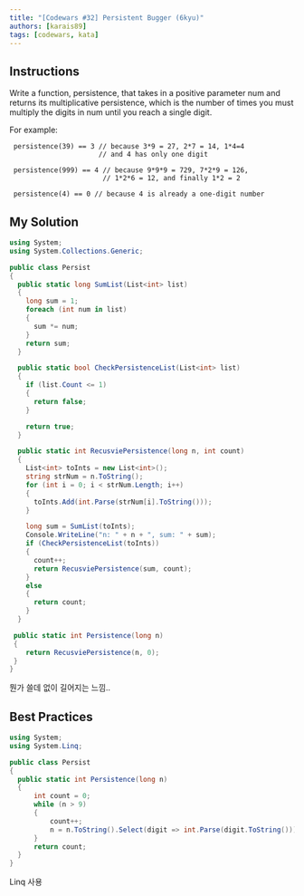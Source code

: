 ```yaml
---
title: "[Codewars #32] Persistent Bugger (6kyu)"
authors: [karais89]
tags: [codewars, kata]
---
```


## Instructions

Write a function, persistence, that takes in a positive parameter num and returns its multiplicative persistence, which is the number of times you must multiply the digits in num until you reach a single digit.

For example:

```
 persistence(39) == 3 // because 3*9 = 27, 2*7 = 14, 1*4=4
                      // and 4 has only one digit

 persistence(999) == 4 // because 9*9*9 = 729, 7*2*9 = 126,
                       // 1*2*6 = 12, and finally 1*2 = 2

 persistence(4) == 0 // because 4 is already a one-digit number
```

## My Solution

```csharp
using System;
using System.Collections.Generic;

public class Persist
{
  public static long SumList(List<int> list)
  {
    long sum = 1;
    foreach (int num in list)
    {
      sum *= num;
    }
    return sum;
  }

  public static bool CheckPersistenceList(List<int> list)
  {
    if (list.Count <= 1)
    {
      return false;
    }

    return true;
  }

  public static int RecusviePersistence(long n, int count)
  {
    List<int> toInts = new List<int>();
    string strNum = n.ToString();
    for (int i = 0; i < strNum.Length; i++)
    {
      toInts.Add(int.Parse(strNum[i].ToString()));
    }

    long sum = SumList(toInts);
    Console.WriteLine("n: " + n + ", sum: " + sum);
    if (CheckPersistenceList(toInts))
    {
      count++;
      return RecusviePersistence(sum, count);
    }
    else
    {
      return count;
    }
  }

 public static int Persistence(long n)
 {
    return RecusviePersistence(n, 0);
 }
}
```

뭔가 쓸데 없이 길어지는 느낌..


## Best Practices

```csharp
using System;
using System.Linq;

public class Persist
{
  public static int Persistence(long n)
  {
      int count = 0;
      while (n > 9)
      {
          count++;
          n = n.ToString().Select(digit => int.Parse(digit.ToString())).Aggregate((x, y) => x * y);
      }
      return count;
  }
}
```

Linq 사용